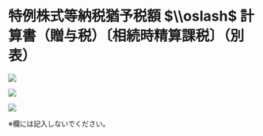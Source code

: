 # 特例株式等納税猶予税額 $\\oslash$ 計算書（贈与税）〔相続時精算課税〕（別表）

![](https://www.nta.go.jp/tmp/f569fc69-fb53-448a-98f9-dad6f19a509f/images/f4acb7584b8f6457059854d169a8ec3cf2aaba41995e94a186dd0a3a134954fa.jpg)

![](https://www.nta.go.jp/tmp/f569fc69-fb53-448a-98f9-dad6f19a509f/images/e82fea6610884ae876bc8b876b7d88983acc05e21a3657a7774606c050da1b19.jpg)

![](https://www.nta.go.jp/tmp/f569fc69-fb53-448a-98f9-dad6f19a509f/images/beecce76365c3acde4d8f0943e15060117e4a9248657f517b1ad92d0ac41e2af.jpg)

※欄には記入しないでください。
